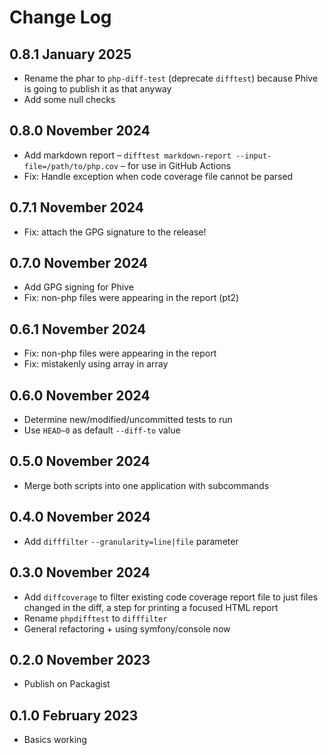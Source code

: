 # Change Log

## 0.8.1 January 2025

* Rename the phar to `php-diff-test` (deprecate `difftest`) because Phive is going to publish it as that anyway
* Add some null checks

## 0.8.0 November 2024

* Add markdown report – `difftest markdown-report --input-file=/path/to/php.cov` – for use in GitHub Actions 
* Fix: Handle exception when code coverage file cannot be parsed

## 0.7.1 November 2024

* Fix: attach the GPG signature to the release!

## 0.7.0 November 2024

* Add GPG signing for Phive
* Fix: non-php files were appearing in the report (pt2)

## 0.6.1 November 2024

* Fix: non-php files were appearing in the report
* Fix: mistakenly using array in array

## 0.6.0 November 2024

* Determine new/modified/uncommitted tests to run
* Use `HEAD~0` as default `--diff-to` value

## 0.5.0 November 2024

* Merge both scripts into one application with subcommands

## 0.4.0 November 2024

* Add `difffilter` `--granularity=line|file` parameter

## 0.3.0 November 2024

* Add `diffcoverage` to filter existing code coverage report file to just files changed in the diff, a step for printing a focused HTML report
* Rename `phpdifftest` to `difffilter`
* General refactoring + using symfony/console now

## 0.2.0 November 2023

* Publish on Packagist

## 0.1.0 February 2023

* Basics working